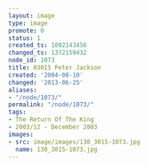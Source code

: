 ```yaml
---
layout: image
type: image
promote: 0
status: 1
created_ts: 1092143456
changed_ts: 1372159432
node_id: 1073
title: 03015 Peter Jackson
created: '2004-08-10'
changed: '2013-06-25'
aliases:
- "/node/1073/"
permalink: "/node/1073/"
tags:
- The Return Of The King
- 2003/12 - December 2003
images:
- src: image/images/130_3015-1073.jpg
  name: 130_3015-1073.jpg
---
```


